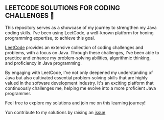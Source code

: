 ## LEETCODE SOLUTIONS FOR CODING CHALLENGES 🚀

This repository serves as a showcase of my journey to strengthen my Java coding skills. I've been using LeetCode, a well-known platform for honing programming expertise, to achieve this goal.

[LeetCode](https://leetcode.com/problemset/all/) provides an extensive collection of coding challenges and problems, with a focus on Java. Through these challenges, I've been able to practice and enhance my problem-solving abilities, algorithmic thinking, and proficiency in Java programming.

By engaging with LeetCode, I've not only deepened my understanding of Java but also cultivated essential problem-solving skills that are highly valued in the software development industry. It's an exciting platform that continuously challenges me, helping me evolve into a more proficient Java programmer.

Feel free to explore my solutions and join me on this learning journey!

Yon contribute to my solutions by raising an [issue](https://github.com/Balikuddembe/Leetcode-Solutions/issues)